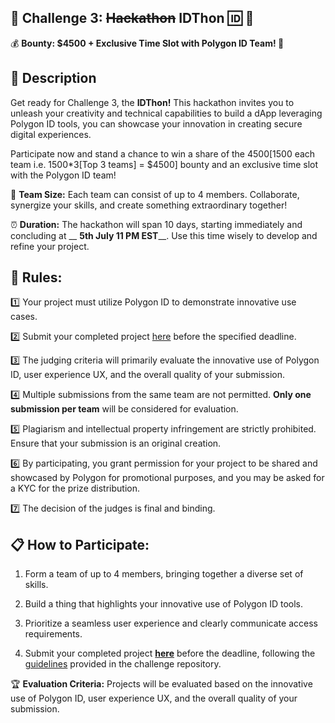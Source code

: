   
## 🌟 Challenge 3: ~~Hackathon~~ IDThon 🆔 👀

💰 **Bounty: $4500 + Exclusive Time Slot with Polygon ID Team! 💼**

## 📢 **Description**

Get ready for Challenge 3, the **IDThon!** This hackathon invites you to unleash your creativity and technical capabilities to build a dApp leveraging Polygon ID tools, you can showcase your innovation in creating secure digital experiences. 

Participate now and stand a chance to win a share of the $4500 [$1500 each team i.e. 1500*3[Top 3 teams] = $4500] bounty and an exclusive time slot with the Polygon ID team!


👥 **Team Size:** Each team can consist of up to 4 members. Collaborate, synergize your skills, and create something extraordinary together!

⏰ **Duration:** The hackathon will span 10 days, starting immediately and concluding at __ **5th July 11 PM EST**__. Use this time wisely to develop and refine your project.

## **🔧 Rules:**

1️⃣ Your project must utilize Polygon ID to demonstrate innovative use cases.

2️⃣ Submit your completed project [here](https://airtable.com/shrNCmi6zP4RDklNi) before the specified deadline.

3️⃣ The judging criteria will primarily evaluate the innovative use of Polygon ID, user experience UX, and the overall quality of your submission.

4️⃣ Multiple submissions from the same team are not permitted. **Only one submission per team** will be considered for evaluation.

5️⃣ Plagiarism and intellectual property infringement are strictly prohibited. Ensure that your submission is an original creation.

6️⃣ By participating, you grant permission for your project to be shared and showcased by Polygon for promotional purposes, and you may be asked for a KYC for the prize distribution.

7️⃣ The decision of the judges is final and binding.


## 📋 How to Participate:

1.  Form a team of up to 4 members, bringing together a diverse set of skills.
    
2.  Build a thing that highlights your innovative use of Polygon ID tools.
    
3.  Prioritize a seamless user experience and clearly communicate access requirements.
    
4.  Submit your completed project [**here**](https://airtable.com/shrNCmi6zP4RDklNi) before the deadline, following the [guidelines](https://github.com/Polygon-Advocates/idThon/blob/main/pull_request_template.md) provided in the challenge repository.
    

🏆 **Evaluation Criteria:** Projects will be evaluated based on the innovative use of Polygon ID, user experience UX,  and the overall quality of your submission.
